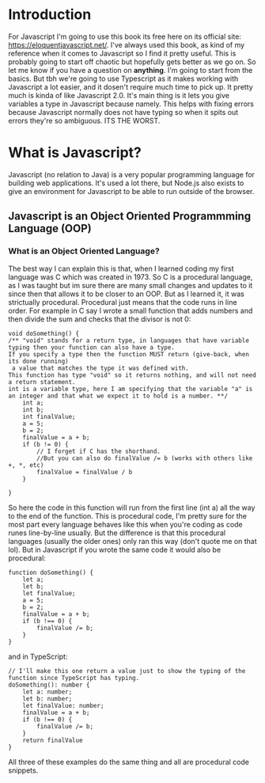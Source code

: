 # Introduction
For Javascript I'm going to use this book its free here on its official site: https://eloquentjavascript.net/. I've always used this book, as kind of my reference when it comes to Javascript so I find it pretty useful.
This is probably going to start off chaotic but hopefully gets better as we go on. So let me know if you have a question on **anything**. I'm going to start from the basics. But tbh we're going to use Typescript as it makes working with Javascript a lot easier, and it dosen't require much time to pick up. It pretty much is kinda of like Javascript 2.0. It's main thing is it lets you give variables a type in Javascript because namely. This helps with fixing errors because Javascript normally does not have typing so when it spits out errors they're so ambiguous. ITS THE WORST.
# What is Javascript?
Javascript (no relation to Java) is a very popular programming language for building web applications. It's used a lot there, but Node.js also exists to give an environment for Javascript to be able to run outside of the browser. 
## Javascript is an Object Oriented Programmming Language (OOP)
### What is an Object Oriented Language?
The best way I can explain this is that, when I learned coding my first language was C which was created in 1973. So C is a procedural language, as I was taught  but im sure there are many small changes and updates to it since then that allows it to be closer to an OOP. But as I learned it, it was strictually procedural. Procedural just means that the code runs in line order.  For example in C say I wrote a small function that adds numbers and then divide the sum and checks that the divisor is not 0:
```
void doSomething() { 
/** "void" stands for a return type, in languages that have variable typing then your function can also have a type. 
If you specify a type then the function MUST return (give-back, when its done running)
 a value that matches the type it was defined with.  
This function has type "void" so it returns nothing, and will not need a return statement.
int is a variable type, here I am specifying that the variable "a" is an integer and that what we expect it to hold is a number. **/
	int a;
	int b;
	int finalValue;
	a = 5;
	b = 2;
	finalValue = a + b;
	if (b != 0) {
		// I forget if C has the shorthand.
		//But you can also do finalValue /= b (works with others like +, *, etc)
		finalValue = finalValue / b
	}	
	
}
```
So here the code in this function will run from the first line (int a) all the way to the end of the function. This is procedural code, I'm pretty sure for the most part every language behaves like this when you're coding as code runes line-by-line usually. But the difference is that this procedural languages (usually the older ones) only ran this way (don't quote me on that lol). But in Javascript if you wrote the same code it would also be procedural:
```
function doSomething() {
	let a;
	let b;
	let finalValue;
	a = 5;
	b = 2;
	finalValue = a + b;
	if (b !== 0) {
		finalValue /= b;
	}
}
```

and in TypeScript:

```
// I'll make this one return a value just to show the typing of the function since TypeScript has typing.
doSomething(): number {
	let a: number;
	let b: number;
	let finalValue: number;
	finalValue = a + b;
	if (b !== 0) {
		finalValue /= b;
	}
	return finalValue
}

```

All three of these examples do the same thing and all are procedural code snippets. 


